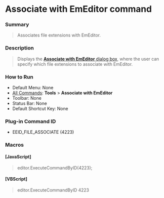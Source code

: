 # Associate with EmEditor command

### Summary

> Associates file extensions with EmEditor.

### Description

> Displays the [**Associate with EmEditor** dialog box](../../dlg/file_associate/index),
> where the user can specify which file extensions to associate with EmEditor.

### How to Run

- Default Menu: None
- [All Commands](all_commands): **Tools** >
**Associate with EmEditor**
- Toolbar: None
- Status Bar: None
- Default Shortcut Key: None

### Plug-in Command ID

- EEID\_FILE\_ASSOCIATE (4223)

### Macros

#### \[JavaScript\]

> editor.ExecuteCommandByID(4223);

#### \[VBScript\]

> editor.ExecuteCommandByID 4223
